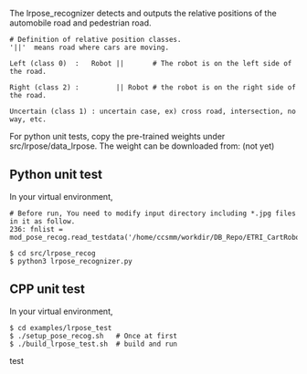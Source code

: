 The lrpose_recognizer detects and outputs the relative positions of the automobile road and pedestrian road.



```
# Definition of relative position classes.
'||'  means road where cars are moving.

Left (class 0)  :   Robot ||       # The robot is on the left side of the road.

Right (class 2) :         || Robot # the robot is on the right side of the road.

Uncertain (class 1) : uncertain case, ex) cross road, intersection, no way, etc. 
```

For python unit tests, copy the pre-trained weights under src/lrpose/data_lrpose.
The weight can be downloaded from: (not yet)

## Python unit test
 In your virtual environment,

```
# Before run, You need to modify input directory including *.jpg files in it as follow.
236: fnlist = mod_pose_recog.read_testdata('/home/ccsmm/workdir/DB_Repo/ETRI_CartRobot/extracted/200626')

$ cd src/lrpose_recog
$ python3 lrpose_recognizer.py
```

## CPP unit test
 In your virtual environment,

```
$ cd examples/lrpose_test
$ ./setup_pose_recog.sh   # Once at first
$ ./build_lrpose_test.sh  # build and run
```




test
